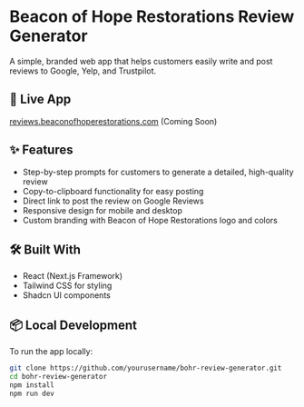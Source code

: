 # Beacon of Hope Restorations Review Generator

A simple, branded web app that helps customers easily write and post reviews to Google, Yelp, and Trustpilot.

## 🚀 Live App
[reviews.beaconofhoperestorations.com](https://reviews.beaconofhoperestorations.com) (Coming Soon)

## ✨ Features
- Step-by-step prompts for customers to generate a detailed, high-quality review
- Copy-to-clipboard functionality for easy posting
- Direct link to post the review on Google Reviews
- Responsive design for mobile and desktop
- Custom branding with Beacon of Hope Restorations logo and colors

## 🛠 Built With
- React (Next.js Framework)
- Tailwind CSS for styling
- Shadcn UI components

## 📦 Local Development
To run the app locally:

```bash
git clone https://github.com/yourusername/bohr-review-generator.git
cd bohr-review-generator
npm install
npm run dev
